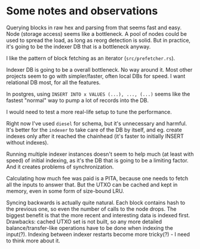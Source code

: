 # Some notes and observations

Querying blocks in raw hex and parsing from that seems fast and easy. Node
(storage access) seems like a bottleneck. A pool of nodes could be used to
spread the load, as long as reorg detection is solid. But in practice,
it's going to be the indexer DB that is a bottleneck anyway.

I like the pattern of block fetching as an iterator (`src/prefetcher.rs`).

Indexer DB is going to be a overall bottleneck. No way around it. Most other
projects seem to go with simpler/faster, often local DBs for speed. I want
relational DB most, for all the features.

In postgres, using `INSERT INTO x VALUES (...), ..., (...)` seems like the
fastest "normal" way to pump a lot of records into the DB.

I would need to test a more real-life setup to tune the performance.

Right now I've used `diesel` for schema, but it's unnecessary and harmful.
It's better for the `indexer` to take care of the DB by itself, and eg.
create indexes only after it reached the chainhead (it's faster to initially
INSERT without indexes).

Running multiple indexer instances doesn't seem to help much (at least with
speed) of initial indexing, as it's the DB that is going to be a limiting
factor. And it creates problems of synchronization.

Calculating how much fee was paid is a PITA, because one needs to fetch all
the inputs to answer that. But the UTXO can be cached and kept in memory,
even in some form of size-bound LRU.

Syncing backwards is actually quite natural. Each block contains
hash to the previous one, so even the number of calls to the node drops.
The biggest benefit is that the more recent and interesting data is indexed
first. Drawbacks: cached UTXO set is not built, so any more detailed
balance/transfer-like operations have to be done when indexing the input(?).
Indexing between indexer restarts become more tricky(?) - I need to think more
about it.
